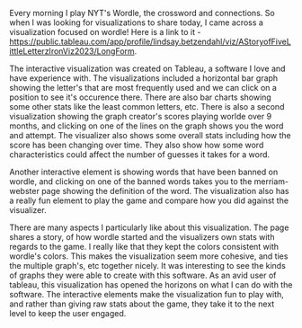 Every morning I play NYT's Wordle, the crossword and connections. So when I was looking for visualizations to share today, I came across a visualization focused on wordle!
Here is a link to it - https://public.tableau.com/app/profile/lindsay.betzendahl/viz/AStoryofFiveLittleLetterzIronViz2023/LongForm.

The interactive visualization was created on Tableau, a software I love and have experience with. The visualizations included a horizontal bar graph showing the letter's that are most frequently used and we can click on a position to see it's occurence there. There are also bar charts showing some other stats like the least common letters, etc. There is also a second visualization showing the graph creator's scores playing worlde over 9 months, and clicking on one of the lines on the graph shows you the word and attempt. The visualizer also shows some overall stats including how the score has been changing over time. They also show how some word characteristics could affect the number of guesses it takes for a word. 

Another interactive element is showing words that have been banned on wordle, and clicking on one of the banned words takes you to the merriam-webster page showing the definition of the word. The visualization also has a really fun element to play the game and compare how you did against the visualizer.

There are many aspects I particularly like about this visualization. The page shares a story, of how wordle started and the visualizers own stats with regards to the game. I really like that they kept the colors consistent with wordle's colors. This makes the visualization seem more cohesive, and ties the multiple graph's, etc together nicely. It was interesting to see the kinds of graphs they were able to create with this software. As an avid user of tableau, this visualization has opened the horizons on what I can do with the software. The interactive elements make the visualization fun to play with, and rather than giving raw stats about the game, they take it to the next level to keep the user engaged.
